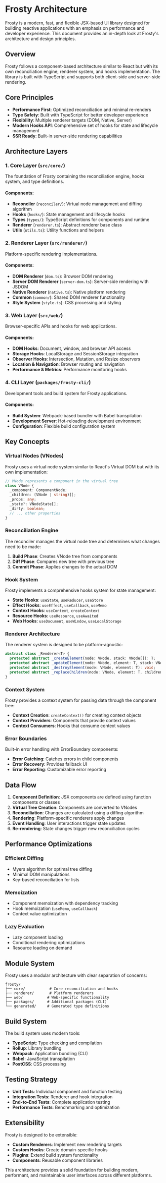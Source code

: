 # Frosty Architecture

Frosty is a modern, fast, and flexible JSX-based UI library designed for building reactive applications with an emphasis on performance and developer experience. This document provides an in-depth look at Frosty's architecture and design principles.

## Overview

Frosty follows a component-based architecture similar to React but with its own reconciliation engine, renderer system, and hooks implementation. The library is built with TypeScript and supports both client-side and server-side rendering.

## Core Principles

- **Performance First**: Optimized reconciliation and minimal re-renders
- **Type Safety**: Built with TypeScript for better developer experience
- **Flexibility**: Multiple renderer targets (DOM, Native, Server)
- **Modern Hooks API**: Comprehensive set of hooks for state and lifecycle management
- **SSR Ready**: Built-in server-side rendering capabilities

## Architecture Layers

### 1. Core Layer (`src/core/`)

The foundation of Frosty containing the reconciliation engine, hooks system, and type definitions.

#### Components:
- **Reconciler** (`reconciler/`): Virtual node management and diffing algorithm
- **Hooks** (`hooks/`): State management and lifecycle hooks
- **Types** (`types/`): TypeScript definitions for components and runtime
- **Renderer** (`renderer.ts`): Abstract renderer base class
- **Utils** (`utils.ts`): Utility functions and helpers

### 2. Renderer Layer (`src/renderer/`)

Platform-specific rendering implementations.

#### Components:
- **DOM Renderer** (`dom.ts`): Browser DOM rendering
- **Server DOM Renderer** (`server-dom.ts`): Server-side rendering with JSDOM
- **Native Renderer** (`native.ts`): Native platform rendering
- **Common** (`common/`): Shared DOM renderer functionality
- **Style System** (`style.ts`): CSS processing and styling

### 3. Web Layer (`src/web/`)

Browser-specific APIs and hooks for web applications.

#### Components:
- **DOM Hooks**: Document, window, and browser API access
- **Storage Hooks**: LocalStorage and SessionStorage integration
- **Observer Hooks**: Intersection, Mutation, and Resize observers
- **Location & Navigation**: Browser routing and navigation
- **Performance & Metrics**: Performance monitoring hooks

### 4. CLI Layer (`packages/frosty-cli/`)

Development tools and build system for Frosty applications.

#### Components:
- **Build System**: Webpack-based bundler with Babel transpilation
- **Development Server**: Hot-reloading development environment
- **Configuration**: Flexible build configuration system

## Key Concepts

### Virtual Nodes (VNodes)

Frosty uses a virtual node system similar to React's Virtual DOM but with its own implementation:

```typescript
// VNode represents a component in the virtual tree
class VNode {
  _component: ComponentNode;
  _children: (VNode | string)[];
  _props: any;
  _state?: VNodeState[];
  _dirty: boolean;
  // ... other properties
}
```

### Reconciliation Engine

The reconciler manages the virtual node tree and determines what changes need to be made:

1. **Build Phase**: Creates VNode tree from components
2. **Diff Phase**: Compares new tree with previous tree
3. **Commit Phase**: Applies changes to the actual DOM

### Hook System

Frosty implements a comprehensive hooks system for state management:

- **State Hooks**: `useState`, `useReducer`, `useStore`
- **Effect Hooks**: `useEffect`, `useCallback`, `useMemo`
- **Context Hooks**: `useContext`, `createContext`
- **Resource Hooks**: `useResource`, `useAwaited`
- **Web Hooks**: `useDocument`, `useWindow`, `useLocalStorage`

### Renderer Architecture

The renderer system is designed to be platform-agnostic:

```typescript
abstract class _Renderer<T> {
  protected abstract _createElement(node: VNode, stack: VNode[]): T;
  protected abstract _updateElement(node: VNode, element: T, stack: VNode[]): void;
  protected abstract _destroyElement(node: VNode, element: T): void;
  protected abstract _replaceChildren(node: VNode, element: T, children: (T | string)[], stack: VNode[], force?: boolean): void;
}
```

### Context System

Frosty provides a context system for passing data through the component tree:

- **Context Creation**: `createContext()` for creating context objects
- **Context Providers**: Components that provide context values
- **Context Consumers**: Hooks that consume context values

### Error Boundaries

Built-in error handling with ErrorBoundary components:

- **Error Catching**: Catches errors in child components
- **Error Recovery**: Provides fallback UI
- **Error Reporting**: Customizable error reporting

## Data Flow

1. **Component Definition**: JSX components are defined using function components or classes
2. **Virtual Tree Creation**: Components are converted to VNodes
3. **Reconciliation**: Changes are calculated using a diffing algorithm
4. **Rendering**: Platform-specific renderers apply changes
5. **Event Handling**: User interactions trigger state updates
6. **Re-rendering**: State changes trigger new reconciliation cycles

## Performance Optimizations

### Efficient Diffing
- Myers algorithm for optimal tree diffing
- Minimal DOM manipulations
- Key-based reconciliation for lists

### Memoization
- Component memoization with dependency tracking
- Hook memoization (`useMemo`, `useCallback`)
- Context value optimization

### Lazy Evaluation
- Lazy component loading
- Conditional rendering optimizations
- Resource loading on demand

## Module System

Frosty uses a modular architecture with clear separation of concerns:

```
frosty/
├── core/           # Core reconciliation and hooks
├── renderer/       # Platform renderers
├── web/           # Web-specific functionality
├── packages/      # Additional packages (CLI)
└── generated/     # Generated type definitions
```

## Build System

The build system uses modern tools:

- **TypeScript**: Type checking and compilation
- **Rollup**: Library bundling
- **Webpack**: Application bundling (CLI)
- **Babel**: JavaScript transpilation
- **PostCSS**: CSS processing

## Testing Strategy

- **Unit Tests**: Individual component and function testing
- **Integration Tests**: Renderer and hook integration
- **End-to-End Tests**: Complete application testing
- **Performance Tests**: Benchmarking and optimization

## Extensibility

Frosty is designed to be extensible:

- **Custom Renderers**: Implement new rendering targets
- **Custom Hooks**: Create domain-specific hooks
- **Plugins**: Extend build system functionality
- **Components**: Reusable component libraries

This architecture provides a solid foundation for building modern, performant, and maintainable user interfaces across different platforms.
